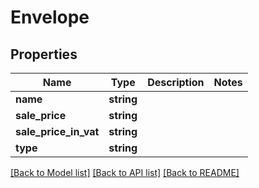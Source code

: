 # Envelope

## Properties
Name | Type | Description | Notes
------------ | ------------- | ------------- | -------------
**name** | **string** |  | 
**sale_price** | **string** |  | 
**sale_price_in_vat** | **string** |  | 
**type** | **string** |  | 

[[Back to Model list]](../README.md#documentation-for-models) [[Back to API list]](../README.md#documentation-for-api-endpoints) [[Back to README]](../README.md)


